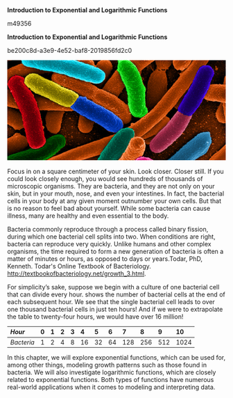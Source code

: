 **Introduction to Exponential and Logarithmic Functions**

  m49356
  

**Introduction to Exponential and Logarithmic Functions**

  
  be200c8d-a3e9-4e52-baf8-2019856fd2c0

![Electron micrograph of *E.Coli* bacteria (credit: “Mattosaurus,” Wikimedia Commons)](../../media/CNX_Precalc_Figure_04_00_001.jpg)

Focus in on a square centimeter of your skin. Look closer. Closer still. If you could look closely enough, you would see hundreds of thousands of microscopic organisms. They are bacteria, and they are not only on your skin, but in your mouth, nose, and even your intestines. In fact, the bacterial cells in your body at any given moment outnumber your own cells. But that is no reason to feel bad about yourself. While some bacteria can cause illness, many are healthy and even essential to the body.

Bacteria commonly reproduce through a process called binary fission, during which one bacterial cell splits into two. When conditions are right, bacteria can reproduce very quickly. Unlike humans and other complex organisms, the time required to form a new generation of bacteria is often a matter of minutes or hours, as opposed to days or years.Todar, PhD, Kenneth. Todar's Online Textbook of Bacteriology. http://textbookofbacteriology.net/growth_3.html.

For simplicity’s sake, suppose we begin with a culture of one bacterial cell that can divide every hour.  shows the number of bacterial cells at the end of each subsequent hour. We see that the single bacterial cell leads to over one thousand bacterial cells in just ten hours! And if we were to extrapolate the table to twenty-four hours, we would have over 16 million!

| *Hour* | 0 | 1 | 2 | 3 | 4 | 5 | 6 | 7 | 8 | 9 | 10 |
| :--- | :--- | :--- | :--- | :--- | :--- | :--- | :--- | :--- | :--- | :--- | :--- |
| *Bacteria* | 1 | 2 | 4 | 8 | 16 | 32 | 64 | 128 | 256 | 512 | 1024 |

In this chapter, we will explore exponential functions, which can be used for, among other things, modeling growth patterns such as those found in bacteria. We will also investigate logarithmic functions, which are closely related to exponential functions. Both types of functions have numerous real-world applications when it comes to modeling and interpreting data.

